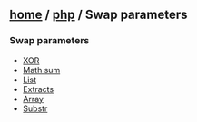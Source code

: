 [home][go-home] / [php][go-php] / **Swap parameters**
---
### Swap parameters

- [XOR][xor]
- [Math sum][sum]
- [List][list]
- [Extracts][extracts]
- [Array][array]
- [Substr][substr]

[xor]: ./xor.md
[sum]: ./sum.md
[list]: ./list.md
[extracts]: ./extracts.md
[array]: ./array.md
[substr]: ./substr.md

[result]: ./answer-1.md
[go-switch]: ./index.md
[go-php]: ../index.md
[go-home]: ../../index.md
